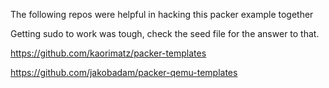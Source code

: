 The following repos were helpful in hacking this packer example together

Getting sudo to work was tough, check the seed file for the answer to that.

https://github.com/kaorimatz/packer-templates

https://github.com/jakobadam/packer-qemu-templates

